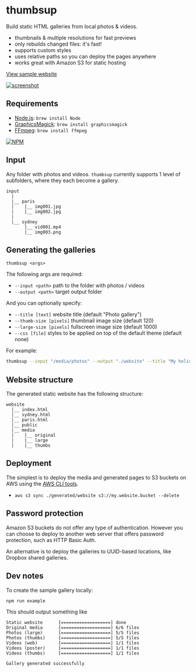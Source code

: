# thumbsup

Build static HTML galleries from local photos & videos.

- thumbnails & multiple resolutions for fast previews
- only rebuilds changed files: it's fast!
- supports custom styles
- uses relative paths so you can deploy the pages anywhere
- works great with Amazon S3 for static hosting

[View sample website](http://rprieto.github.io/thumbsup)

[![screenshot](https://raw.github.com/rprieto/thumbsup/master/screenshot.jpg)](http://rprieto.github.io/thumbsup)

## Requirements

- [Node.js](http://nodejs.org/): `brew install Node`
- [GraphicsMagick](http://www.graphicsmagick.org/): `brew install graphicsmagick`
- [FFmpeg](http://www.ffmpeg.org/): `brew install ffmpeg`

[![NPM](https://nodei.co/npm/thumbsup.png)](https://www.npmjs.org/package/thumbsup)

## Input

Any folder with photos and videos. `thumbsup` currently supports 1 level of subfolders, where they each become a gallery.

```
input
  |
  |__ paris
  |    |__ img001.jpg
  |    |__ img002.jpg
  |
  |__ sydney
       |__ vid001.mp4
       |__ img003.png
```

## Generating the galleries

```
thumbsup <args>
```

The following args are required:

- `--input <path>` path to the folder with photos / videos
- `--output <path>` target output folder

And you can optionally specify:

- `--title [text]` website title (default "Photo gallery")
- `--thumb-size [pixels]` thumbnail image size (default 120)
- `--large-size [pixels]` fullscreen image size (default 1000)
- `--css [file]` styles to be applied on top of the default theme (default none)

For example:

```bash
thumbsup --input "/media/photos" --output "./website" --title "My holidays" --thumb-size 200 --large-size 1500 --css "./custom.css"
```

## Website structure

The generated static website has the following structure:

```
website
  |__ index.html
  |__ sydney.html
  |__ paris.html
  |__ public
  |__ media
  |    |__ original
  |    |__ large
  |    |__ thumbs
```

## Deployment

The simplest is to deploy the media and generated pages to S3 buckets on AWS using the [AWS CLI tools](http://aws.amazon.com/cli/).

- `aws s3 sync ./generated/website s3://my.website.bucket --delete`

## Password protection

Amazon S3 buckets do not offer any type of authentication. However you can choose to deploy to another web server that offers password protection, such as HTTP Basic Auth.

An alternative is to deploy the galleries to UUID-based locations, like Dropbox shared galleries.

## Dev notes

To create the sample gallery locally:

```
npm run example
```

This should output something like

```
Static website      [===================] done
Original media      [===================] 6/6 files
Photos (large)      [===================] 5/5 files
Photos (thumbs)     [===================] 5/5 files
Videos (web)        [===================] 1/1 files
Videos (poster)     [===================] 1/1 files
Videos (thumbs)     [===================] 1/1 files

Gallery generated successfully
```
